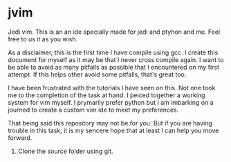 # jvim
Jedi vim. This is an an ide specially made for jedi and ptyhon and me. Feel free to us it as you wish.

As a disclaimer, this is the first time I have compile using gcc. 
I create this document for myself as it may be that I never cross compile again.
I want to be able to avoid as many pitfalls as possible that I encountered on my first attempt.
If this helps other avoid some pitfalls, that's great too.

I have been frustrated with the tutorials I have seen on this. Not one took me to the completion
of the task at hand. I peiced together a working system for vim myself. I prymarily prefer 
python but I am imbarking on a journed to create a custom vim ide to meet my preferences.

That being said this repository may not be for you. But if you are having trouble in 
this task, it is my sencere hope that at least I can help you move forward.

1. Clone the source folder using git. 
